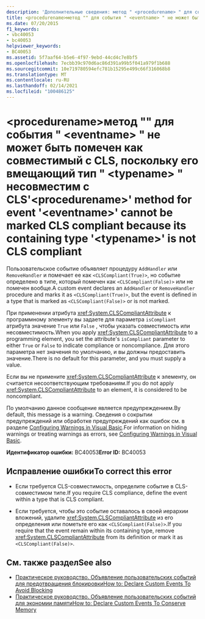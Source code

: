 ```yaml
---
description: 'Дополнительные сведения: метод " <procedurename> " для события " <eventname> " не может быть помечен как совместимый с CLS, поскольку его вмещающий тип " <typename> " несовместим с CLS'
title: <procedurename>метод "" для события " <eventname> " не может быть помечен как совместимый с CLS, поскольку его вмещающий тип " <typename> " несовместим с CLS
ms.date: 07/20/2015
f1_keywords:
- vbc40053
- bc40053
helpviewer_keywords:
- BC40053
ms.assetid: 5f7aaf64-b5e6-4f97-9ebd-44cd4c7e8bf5
ms.openlocfilehash: 7ecbb39c970d6ac86d391a99b5f041a979f1b688
ms.sourcegitcommit: 10e719780594efc781b15295e499c66f316068b8
ms.translationtype: MT
ms.contentlocale: ru-RU
ms.lasthandoff: 02/14/2021
ms.locfileid: "100486125"
---
```

# <a name="procedurename-method-for-event-eventname-cannot-be-marked-cls-compliant-because-its-containing-type-typename-is-not-cls-compliant"></a><span data-ttu-id="372ac-103">\<procedurename>метод "" для события " \<eventname> " не может быть помечен как совместимый с CLS, поскольку его вмещающий тип " \<typename> " несовместим с CLS</span><span class="sxs-lookup"><span data-stu-id="372ac-103">'\<procedurename>' method for event '\<eventname>' cannot be marked CLS compliant because its containing type '\<typename>' is not CLS compliant</span></span>

<span data-ttu-id="372ac-104">Пользовательское событие объявляет процедуру `AddHandler` или `RemoveHandler` и помечает ее как `<CLSCompliant(True)>`, но событие определено в типе, который помечен как `<CLSCompliant(False)>` или не помечен вообще.</span><span class="sxs-lookup"><span data-stu-id="372ac-104">A custom event declares an `AddHandler` or `RemoveHandler` procedure and marks it as `<CLSCompliant(True)>`, but the event is defined in a type that is marked as `<CLSCompliant(False)>` or is not marked.</span></span>  
  
 <span data-ttu-id="372ac-105">При применении атрибута <xref:System.CLSCompliantAttribute> к программному элементу вы задаете для параметра `isCompliant` атрибута значение `True` или `False` , чтобы указать совместимость или несовместимость.</span><span class="sxs-lookup"><span data-stu-id="372ac-105">When you apply <xref:System.CLSCompliantAttribute> to a programming element, you set the attribute's `isCompliant` parameter to either `True` or `False` to indicate compliance or noncompliance.</span></span> <span data-ttu-id="372ac-106">Для этого параметра нет значения по умолчанию, и вы должны предоставить значение.</span><span class="sxs-lookup"><span data-stu-id="372ac-106">There is no default for this parameter, and you must supply a value.</span></span>  
  
 <span data-ttu-id="372ac-107">Если вы не примените <xref:System.CLSCompliantAttribute> к элементу, он считается несоответствующим требованиям.</span><span class="sxs-lookup"><span data-stu-id="372ac-107">If you do not apply <xref:System.CLSCompliantAttribute> to an element, it is considered to be noncompliant.</span></span>  
  
 <span data-ttu-id="372ac-108">По умолчанию данное сообщение является предупреждением.</span><span class="sxs-lookup"><span data-stu-id="372ac-108">By default, this message is a warning.</span></span> <span data-ttu-id="372ac-109">Сведения о сокрытии предупреждений или обработке предупреждений как ошибок см. в разделе [Configuring Warnings in Visual Basic](/visualstudio/ide/configuring-warnings-in-visual-basic).</span><span class="sxs-lookup"><span data-stu-id="372ac-109">For information on hiding warnings or treating warnings as errors, see [Configuring Warnings in Visual Basic](/visualstudio/ide/configuring-warnings-in-visual-basic).</span></span>  
  
 <span data-ttu-id="372ac-110">**Идентификатор ошибки:** BC40053</span><span class="sxs-lookup"><span data-stu-id="372ac-110">**Error ID:** BC40053</span></span>  
  
## <a name="to-correct-this-error"></a><span data-ttu-id="372ac-111">Исправление ошибки</span><span class="sxs-lookup"><span data-stu-id="372ac-111">To correct this error</span></span>  
  
- <span data-ttu-id="372ac-112">Если требуется CLS-совместимость, определите событие в CLS-совместимом типе.</span><span class="sxs-lookup"><span data-stu-id="372ac-112">If you require CLS compliance, define the event within a type that is CLS compliant.</span></span>  
  
- <span data-ttu-id="372ac-113">Если требуется, чтобы это событие оставалось в своей иерархии вложений, удалите <xref:System.CLSCompliantAttribute> из его определения или пометьте его как `<CLSCompliant(False)>`.</span><span class="sxs-lookup"><span data-stu-id="372ac-113">If you require that the event remain within its containing type, remove <xref:System.CLSCompliantAttribute> from its definition or mark it as `<CLSCompliant(False)>`.</span></span>  
  
## <a name="see-also"></a><span data-ttu-id="372ac-114">См. также раздел</span><span class="sxs-lookup"><span data-stu-id="372ac-114">See also</span></span>

- [<span data-ttu-id="372ac-115">Практическое руководство. Объявление пользовательских событий для предотвращения блокировки</span><span class="sxs-lookup"><span data-stu-id="372ac-115">How to: Declare Custom Events To Avoid Blocking</span></span>](../programming-guide/language-features/events/how-to-declare-custom-events-to-avoid-blocking.md)
- [<span data-ttu-id="372ac-116">Практическое руководство. Объявление пользовательских событий для экономии памяти</span><span class="sxs-lookup"><span data-stu-id="372ac-116">How to: Declare Custom Events To Conserve Memory</span></span>](../programming-guide/language-features/events/how-to-declare-custom-events-to-conserve-memory.md)
